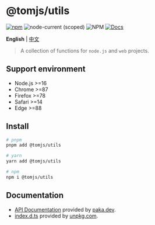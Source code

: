 # @tomjs/utils

[![npm](https://img.shields.io/npm/v/@tomjs/utils)](https://www.npmjs.com/package/@tomjs/utils) ![node-current (scoped)](https://img.shields.io/node/v/@tomjs/utils) ![NPM](https://img.shields.io/npm/l/@tomjs/utils) [![Docs](https://www.paka.dev/badges/v0/cute.svg)](https://www.paka.dev/npm/@tomjs/utils)

**English** | [中文](./README.zh_CN.md)

> A collection of functions for `node.js` and `web` projects.

## Support environment

- Node.js >=16
- Chrome >=87
- Firefox >=78
- Safari >=14
- Edge >=88

## Install

```bash
# pnpm
pnpm add @tomjs/utils

# yarn
yarn add @tomjs/utils

# npm
npm i @tomjs/utils
```

## Documentation

- [API Documentation](https://paka.dev/npm/@tomjs/utils) provided by [paka.dev](https://paka.dev).
- [index.d.ts](https://www.unpkg.com/browse/@tomjs/utils/dist/index.d.ts) provided by [unpkg.com](https://www.unpkg.com).
